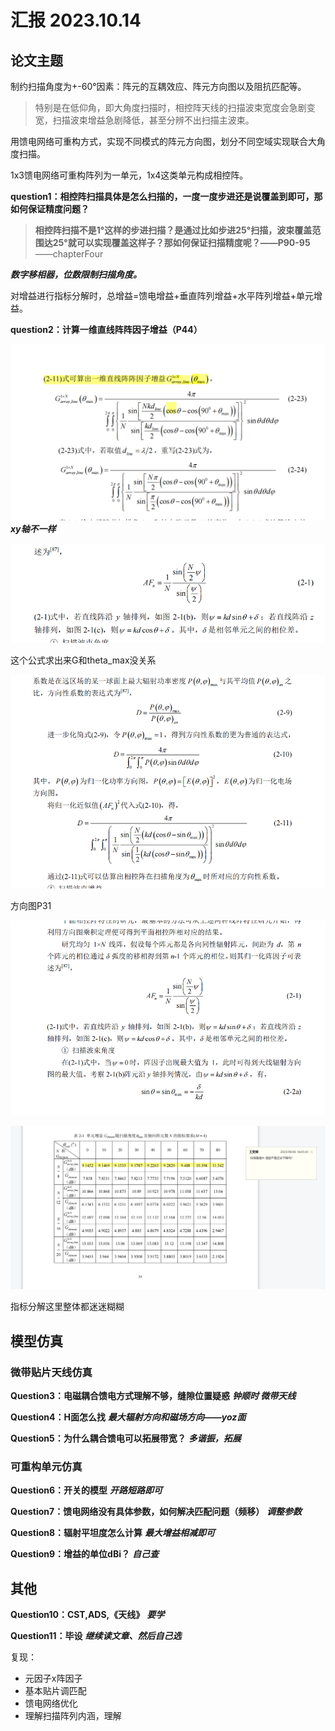 # 汇报 2023.10.14

## 论文主题

制约扫描角度为+-60°因素：阵元的互耦效应、阵元方向图以及阻抗匹配等。
>特别是在低仰角，即大角度扫描时，相控阵天线的扫描波束宽度会急剧变宽，扫描波束增益急剧降低，甚至分辨不出扫描主波束。

用馈电网络可重构方式，实现不同模式的阵元方向图，划分不同空域实现联合大角度扫描。
 
 1x3馈电网络可重构阵列为一单元，1x4这类单元构成相控阵。
 
 **question1：相控阵扫描具体是怎么扫描的，一度一度步进还是说覆盖到即可，那如何保证精度问题？**
 
  >**相控阵扫描不是1°这样的步进扫描？是通过比如步进25°扫描，波束覆盖范围达25°就可以实现覆盖这样子？那如何保证扫描精度呢？——P90-95**  ——chapterFour
 
 ***数字移相器，位数限制扫描角度。***

对增益进行指标分解时，总增益=馈电增益+垂直阵列增益+水平阵列增益+单元增益。

**question2：计算一维直线阵阵因子增益（P44）**

![计算一维直线阵阵因子增益](/imgs/2023-10-14/KxCIpxvaibYnxu1o.png)
***xy轴不一样***

![方向图](/imgs/2023-10-14/FLW79GZqt2IoYS9q.png)

这个公式求出来G和theta_max没关系

![增益与方向图](/imgs/2023-09-14/vRZufBkGMS897YML.png)

方向图P31

![方向图P31](/imgs/2023-10-14/WxB7Aie53hUSS7hJ.png)


![单元增益](/imgs/2023-10-14/UBjaAkmeOHqf5OPq.png)

指标分解这里整体都迷迷糊糊

## 模型仿真

### 微带贴片天线仿真

**Question3：电磁耦合馈电方式理解不够，缝隙位置疑惑**
***钟顺时 微带天线***

**Question4：H面怎么找**
***最大辐射方向和磁场方向——yoz面***

**Question5：为什么耦合馈电可以拓展带宽？**
***多谐振，拓展***

### 可重构单元仿真

**Question6：开关的模型**
***开路短路即可***

**Question7：馈电网络没有具体参数，如何解决匹配问题（频移）**
***调整参数***

**Question8：辐射平坦度怎么计算**
***最大增益相减即可***

**Question9：增益的单位dBi？**
***自己查***


## 其他

**Question10：CST,ADS,《天线》**
***要学***

**Question11：毕设**
***继续读文章、然后自己选***

复现：
- 元因子x阵因子
- 基本贴片调匹配
- 馈电网络优化
- 理解扫描阵列内涵，理解
<!--stackedit_data:
eyJoaXN0b3J5IjpbLTg5MTY5NjE3Niw5NTUwOTM4ODEsMzM4MT
I5OTkzLDU3MzQ1MjkzOSwtOTU3NTYyOTY2XX0=
-->